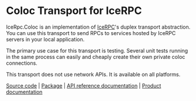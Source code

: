 # Coloc Transport for IceRPC

IceRpc.Coloc is an implementation of [IceRPC][icerpc]'s duplex transport abstraction. You can use this transport to send
RPCs to services hosted by IceRPC servers in your local application.

The primary use case for this transport is testing. Several unit tests running in the same process can easily and cheaply
create their own private coloc connections.

This transport does not use network APIs. It is available on all platforms.

[Source code][source] | [Package][package] | [API reference documentation][api] | [Product documentation][product]

[api]: https://api.testing.zeroc.com/csharp/api/IceRpc.Transports.html
[icerpc]: https://www.nuget.org/packages/IceRpc
[package]: https://www.nuget.org/packages/IceRpc.Coloc
[product]: https://docs.testing.zeroc.com/docs/icerpc-core
[source]: https://github.com/icerpc/icerpc-csharp/tree/main/src/IceRpc.Coloc
